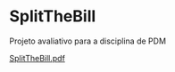 # SplitTheBill
Projeto avaliativo para a disciplina de PDM

[SplitTheBill.pdf](https://github.com/allan-ifsp/SplitTheBill/files/10065131/SplitTheBill.pdf)
